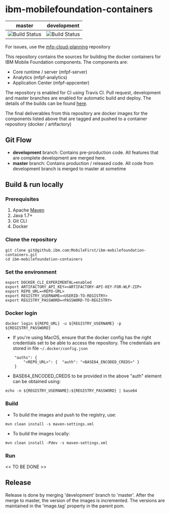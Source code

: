 # ibm-mobilefoundation-containers

| master  | development	|
|:---------------:|:----:|
| ![Build Status](https://travis.ibm.com/MobileFirst/ibm-mobilefoundation-containers.svg?token=J31d31Q7Rm8hxbSVeG9x&branch=master) | ![Build Status](https://travis.ibm.com/MobileFirst/ibm-mobilefoundation-containers.svg?token=J31d31Q7Rm8hxbSVeG9x&branch=development)

For issues, use the [mfp-cloud-planning](https://github.ibm.com/MobileFirst/mfp-cloud-planning/) repository

This repository contains the sources for building the docker containers for IBM Mobile Foundation components. The components are: 
<ul>
<li>Core runtime / server (mfpf-server)</li>
<li>Analytics (mfpf-analytics)</li>
<li>Application Center (mfpf-appcenter)</li>
</ul>

The repository is enabled for CI using Travis CI. Pull request, development and master branches are enabled for automatic build and deploy. The details of the builds can be found [here](https://travis.ibm.com/MobileFirst/ibm-mobilefoundation-containers). 

The final deliverables from this repository are docker images for the components listed above that are tagged and pushed to a container repository (docker / artifactory)

## Git Flow

- <b>development</b> branch: Contains pre-production code. All features that are complete development are merged here.
- <b>master</b> branch: Contains production / released code. All code from development branch is merged to master at sometime

## Build & run locally

### Prerequisites

1. Apache [Maven](https://maven.apache.org/download.cgi)
2. Java 1.7+
3. Git CLI
3. Docker

### Clone the repository

```
git clone git@github.ibm.com:MobileFirst/ibm-mobilefoundation-containers.git
cd ibm-mobilefoundation-containers
```

### Set the environment

```
export DOCKER_CLI_EXPERIMENTAL=enabled
export ARTIFACTORY_API_KEY=<ARTIFACTORY-API-KEY-FOR-WLP-ZIP>
export REPO_URL=<REPO-URL>
export REGISTRY_USERNAME=<USERID-TO-REGISTRY>
export REGISTRY_PASSWORD=<PASSWORD-TO-REGISTRY>
```

### Docker login

```
docker login ${REPO_URL} -u ${REGISTRY_USERNAME} -p ${REGISTRY_PASSWORD}
```

- If you're using MacOS, ensure that the docker config has the right credentials set to be able to access the repository. The credentials are stored in file `~/.docker/config.json` 

```
	"auths": {
		"<REPO_URL>": {  "auth": "<BASE64_ENCODED_CREDS>" }
	}
```

- BASE64_ENCODED_CREDS to be provided in the above "auth" element can be obtained using: 

```
echo -n ${REGISTRY_USERNAME}:${REGISTRY_PASSWORD} | base64
```


### Build

- To build the images and push to the registry, use:

```
mvn clean install -s maven-settings.xml
```

- To build the images locally:

```
mvn clean install -Pdev -s maven-settings.xml
```

### Run

<< TO BE DONE >>


## Release

Release is done by merging 'development' branch to 'master'. After the merge to master, the version of the images is incremented. The versions are maintained in the 'image.tag' property in the parent pom.
       
